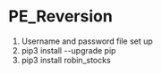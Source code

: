 # PE_Reversion

<!-- Teach -->
1. Username and password file set up
2. pip3 install --upgrade pip
3. pip3 install robin_stocks
